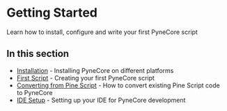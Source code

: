 <!--
---
weight: 200
title: "Getting Started"
description: "Learn how to install, configure and write your first PyneCore script"
icon: "rocket_launch"
date: "2025-03-31"
lastmod: "2025-03-31"
draft: false
toc: true
categories: ["Getting Started"]
tags: ["installation", "first-steps", "basics", "setup", "beginners"]
---
-->

# Getting Started

Learn how to install, configure and write your first PyneCore script

## In this section

- [Installation](./installation.md) - Installing PyneCore on different platforms
- [First Script](./first-script.md) - Creating your first PyneCore script
- [Converting from Pine Script](./converting-from-pine.md) - How to convert existing Pine Script code to PyneCore
- [IDE Setup](./ide-setup.md) - Setting up your IDE for PyneCore development
